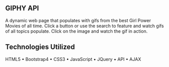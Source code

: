 ## GIPHY API
A dynamic web page that populates with gifs from the best Girl Power Movies of all time. Click a button or use the search to feature and watch gifs of all topics populate. Click on the image and watch the gif in action.


## Technologies Utilized
HTML5 • Bootstrap4 • CSS3 • JavaScript • JQuery • API • AJAX
